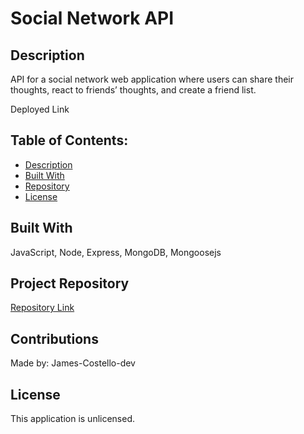 # Social Network API

## Description

API for a social network web application where users can share their thoughts, react to friends’ thoughts, and create a friend list.

Deployed Link

## Table of Contents:

- [Description](#description)
- [Built With](#built-with)
- [Repository](#repository)
- [License](#license)

## Built With

JavaScript, Node, Express, MongoDB, Mongoosejs

## Project Repository

[Repository Link](https://github.com/JamesCostello-dev/super-journey)

## Contributions

Made by: James-Costello-dev

## License

This application is unlicensed.
